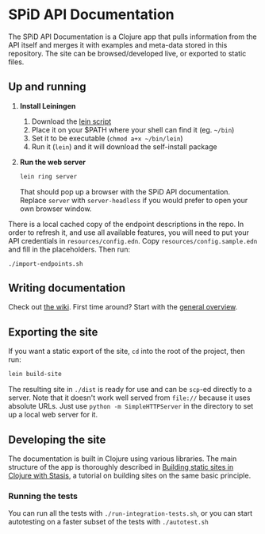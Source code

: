 # SPiD API Documentation

The SPiD API Documentation is a Clojure app that pulls information
from the API itself and merges it with examples and meta-data stored
in this repository. The site can be browsed/developed live, or
exported to static files.

## Up and running

1. **Install Leiningen**

   1. Download the [lein script](https://raw.github.com/technomancy/leiningen/stable/bin/lein)
   2. Place it on your $PATH where your shell can find it (eg. `~/bin`)
   3. Set it to be executable (`chmod a+x ~/bin/lein`)
   4. Run it (`lein`) and it will download the self-install package

2. **Run the web server**

   ```sh
   lein ring server
   ```

   That should pop up a browser with the SPiD API documentation.
   Replace `server` with `server-headless` if you would prefer to open
   your own browser window.

There is a local cached copy of the endpoint descriptions in the repo. In order
to refresh it, and use all available features, you will need to put your API
credentials in `resources/config.edn`. Copy `resources/config.sample.edn` and
fill in the placeholders. Then run:

```
./import-endpoints.sh
```

## Writing documentation

Check out
[the wiki](https://github.com/schibsted/spid-tech-docs/wiki).
First time around? Start with the
[general overview](https://github.com/schibsted/spid-tech-docs/wiki/general-overview).

## Exporting the site

If you want a static export of the site, `cd` into the root of the project, then
run:

```sh
lein build-site
```

The resulting site in `./dist` is ready for use and can be `scp`-ed directly to
a server. Note that it doesn't work well served from `file://` because it
uses absolute URLs. Just use `python -m SimpleHTTPServer` in the directory to
set up a local web server for it.

## Developing the site

The documentation is built in Clojure using various libraries. The main
structure of the app is thoroughly described in
[Building static sites in Clojure with Stasis](http://cjohansen.no/building-static-sites-in-clojure-with-stasis),
a tutorial on building sites on the same basic principle.

### Running the tests

You can run all the tests with `./run-integration-tests.sh`, or you
can start autotesting on a faster subset of the tests with
`./autotest.sh`
